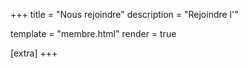 +++
title = "Nous rejoindre"
description = "Rejoindre l'"

template = "membre.html"
render = true

[extra]
+++
